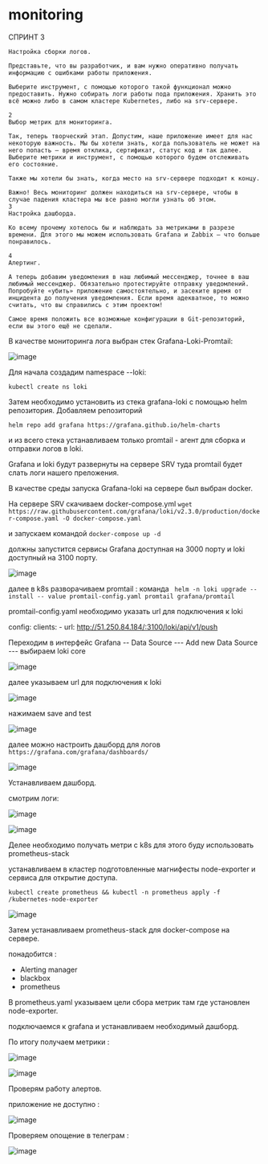 # monitoring

СПРИНТ 3 
```
Настройка сборки логов.

Представьте, что вы разработчик, и вам нужно оперативно получать информацию с ошибками работы приложения.

Выберите инструмент, с помощью которого такой функционал можно предоставить. Нужно собирать логи работы пода приложения. Хранить это всё можно либо в самом кластере Kubernetes, либо на srv-сервере.

2
Выбор метрик для мониторинга.

Так, теперь творческий этап. Допустим, наше приложение имеет для нас некоторую важность. Мы бы хотели знать, когда пользователь не может на него попасть — время отклика, сертификат, статус код и так далее. Выберите метрики и инструмент, с помощью которого будем отслеживать его состояние.

Также мы хотели бы знать, когда место на srv-сервере подходит к концу.

Важно! Весь мониторинг должен находиться на srv-сервере, чтобы в случае падения кластера мы все равно могли узнать об этом.
3
Настройка дашборда.

Ко всему прочему хотелось бы и наблюдать за метриками в разрезе времени. Для этого мы можем использовать Grafana и Zabbix — что больше понравилось.

4
Алертинг.

А теперь добавим уведомления в наш любимый мессенджер, точнее в ваш любимый мессенджер. Обязательно протестируйте отправку уведомлений. Попробуйте «убить» приложение самостоятельно, и засеките время от инцидента до получения уведомления. Если время адекватное, то можно считать, что вы справились с этим проектом!

Самое время положить все возможные конфигурации в Git-репозиторий, если вы этого ещё не сделали.
```

В качестве мониторинга лога выбран стек Grafana-Loki-Promtail:

![image](https://github.com/usmanofff/monitoring/assets/74288450/9ba12afd-8f88-4637-82fb-e46be8265d86)


Для начала создадим namespace  --loki:

```kubectl create ns loki```

Затем необходимо установить из стека grafana-loki c помощью helm репозитория. Добавляем репозиторий 

``` helm repo add grafana https://grafana.github.io/helm-charts ```

и из всего стека устанавливаем только promtail - агент для сборка и отправки логов в loki.

Grafana и loki будут развернуты на сервере SRV туда promtail будет слать логи нашего преложения. 

В качестве среды запуска Grafana-loki на сервере был выбран docker.

На сервере SRV скачиваем docker-compose.yml   ``` wget https://raw.githubusercontent.com/grafana/loki/v2.3.0/production/docker-compose.yaml -O docker-compose.yaml ```

и запускаем командой ``` docker-compose up -d ``` 

должны запустится сервисы Grafana доступная на 3000 порту и loki доступный на 3100 порту.

![image](https://github.com/usmanofff/monitoring/assets/74288450/5a6acd67-9e94-4a48-8c30-8c7f57262c8d)


далее в k8s разворачиваем promtail : команда  ``` helm -n loki upgrade --install -- value promtail-config.yaml promtail grafana/promtail```

promtail-config.yaml необходимо указать url для подключения к loki 

config: 
  clients:
     - url: http://51.250.84.184/:3100/loki/api/v1/push

     
Переходим в интерфейс Grafana -- Data Source --- Add new Data Source --- выбираем loki core 

![image](https://github.com/usmanofff/monitoring/assets/74288450/0c364c31-25ac-4449-8280-3372c2346c73)

далее указываем url для подключения к loki 

![image](https://github.com/usmanofff/monitoring/assets/74288450/c0f2272b-5a20-4ae7-8dc2-ee66966f9f8a)

нажимаем save and test 

![image](https://github.com/usmanofff/monitoring/assets/74288450/e5346363-7bfe-47e0-9014-f7ecc31a4070)

далее можно настроить дашборд для логов ``` https://grafana.com/grafana/dashboards/ ```

![image](https://github.com/usmanofff/monitoring/assets/74288450/49937d56-e26e-4f88-861a-247a67fc3c09)

Устанавливаем дашборд. 

смотрим логи: 

![image](https://github.com/usmanofff/monitoring/assets/74288450/72d9af0f-806a-4119-8912-fa5c9eecedb2)

![image](https://github.com/usmanofff/monitoring/assets/74288450/caa738b3-060c-4b3a-98c3-e1d2f1d981d3)


Делее необходимо получать метри с k8s для этого буду использовать prometheus-stack

устанавливаем в кластер подготовленные магнифесты node-exporter и сервиса для открытие доступа. 

```kubectl create prometheus && kubectl -n prometheus apply -f /kubernetes-node-exporter ```

![image](https://github.com/usmanofff/monitoring/assets/74288450/ec216924-351f-4d4c-981f-e0ca79db37ee)


Затем устанавливаем prometheus-stack для docker-compose на сервере. 

понадобится :
- Alerting manager
- blackbox
- prometheus

В prometheus.yaml указываем цели сбора метрик там где установлен node-exporter.

подключаемся к grafana и устанавливаем необходимый дашборд.

По итогу получаем метрики :

![image](https://github.com/usmanofff/monitoring/assets/74288450/0e8235ea-82ab-437a-8687-bbeb8a42e00b)

![image](https://github.com/usmanofff/monitoring/assets/74288450/73b5ca14-7c52-490c-afe5-1865cd6d2f52)

Проверям работу алертов.

приложение не доступно :

![image](https://github.com/usmanofff/monitoring/assets/74288450/77273018-ded0-4a8f-a806-ed151d2b1421)


Проверяем опощение в телеграм :

![image](https://github.com/usmanofff/monitoring/assets/74288450/356647f4-dedf-4149-98da-db14abe9bf5a)












